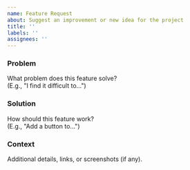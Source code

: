 ```yaml
---
name: Feature Request
about: Suggest an improvement or new idea for the project
title: ''
labels: ''
assignees: ''
---
```


### Problem
What problem does this feature solve?  
(E.g., "I find it difficult to...")

### Solution
How should this feature work?  
(E.g., "Add a button to...")

### Context
Additional details, links, or screenshots (if any).
